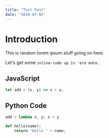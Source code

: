 ```yaml
---
title: "Test Post"
date: "2018-07-02"
---
```


# Introduction

This is random lorem ipsum stuff going on here.

Let's get some `inline-code up in 'ere mate.`

## JavaScript

```javascript
let add = (x, y) => x + y;
```

## Python Code

```python
add = lambda x, y: x + y

def hello(name):
    return "Hello " + name;
```
